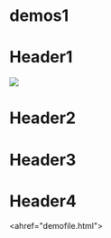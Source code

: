 # demos1
<html> 

<Head>

<Title>

Demo page

</Title>

</Head>

<Body>

<H1>Header1</H1>

<img src=demoimage.jpg>

<H1>Header2</H1>

<H1>Header3</H1>

<H1>Header4</H1>

<ahref="demofile.html">

</Body>

</Html>

